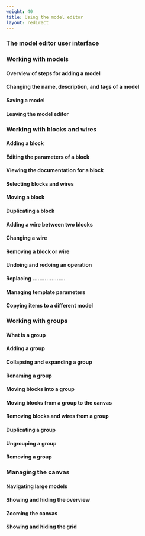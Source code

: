 ```yaml
---
weight: 40
title: Using the model editor
layout: redirect
---
```


### The model editor user interface

### Working with models
#### Overview of steps for adding a model
#### Changing the name, description, and tags of a model
#### Saving a model
#### Leaving the model editor

###  Working with blocks and wires
#### Adding a block
#### Editing the parameters of a block
#### Viewing the documentation for a block
#### Selecting blocks and wires
#### Moving a block
#### Duplicating a block
#### Adding a wire between two blocks
#### Changing a wire
#### Removing a block or wire
#### Undoing and redoing an operation
#### Replacing ...................
#### Managing template parameters
#### Copying items to a different model

### Working with groups
#### What is a group
#### Adding a group
#### Collapsing and expanding a group
#### Renaming a group
#### Moving blocks into a group
#### Moving blocks from a group to the canvas
#### Removing blocks and wires from a group
#### Duplicating a group
#### Ungrouping a group
#### Removing a group

### Managing the canvas
#### Navigating large models
#### Showing and hiding the overview
#### Zooming the canvas
#### Showing and hiding the grid
